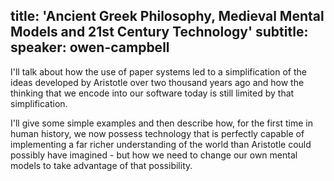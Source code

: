 title: 'Ancient Greek Philosophy, Medieval Mental Models and 21st Century Technology'
subtitle:
speaker: owen-campbell
---
I'll talk about how the use of paper systems led to a simplification of the ideas developed by Aristotle over two thousand years ago and how the thinking that we encode into our software today is still limited by that simplification.

I'll give some simple examples and then describe how, for the first time in human history, we now possess technology that is perfectly capable of implementing a far richer understanding of the world than Aristotle could possibly have imagined - but how we need to change our own mental models to take advantage of that possibility.
